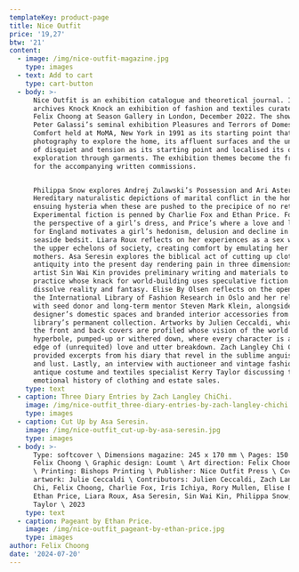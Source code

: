 ```yaml
---
templateKey: product-page
title: Nice Outfit
price: '19,27'
btw: '21'
content:
  - image: /img/nice-outfit-magazine.jpg
    type: images
  - text: Add to cart
    type: cart-button
  - body: >-
      Nice Outfit is an exhibition catalogue and theoretical journal. Issue 2
      archives Knock Knock an exhibition of fashion and textiles curated by
      Felix Choong at Season Gallery in London, December 2022. The show took
      Peter Galassi’s seminal exhibition Pleasures and Terrors of Domestic
      Comfort held at MoMA, New York in 1991 as its starting point that used
      photography to explore the home, its affluent surfaces and the undertones
      of disquiet and tension as its starting point and localised its own
      exploration through garments. The exhibition themes become the framework
      for the accompanying written commissions.


      Philippa Snow explores Andrej Zulawski’s Possession and Ari Aster’s
      Hereditary naturalistic depictions of marital conflict in the home and the
      ensuing hysteria when these are pushed to the precipice of no return.
      Experimental fiction is penned by Charlie Fox and Ethan Price. Fox’s from
      the perspective of a girl’s dress, and Price’s where a love and loathing
      for England motivates a girl’s hedonism, delusion and decline in her
      seaside bedsit. Liara Roux reflects on her experiences as a sex worker in
      the upper echelons of society, creating comfort by emulating her client’s
      mothers. Asa Seresin explores the biblical act of cutting up clothes from
      antiquity into the present day rendering pain in three dimensions. The
      artist Sin Wai Kin provides preliminary writing and materials to their art
      practice whose knack for world-building uses speculative fiction to
      dissolve reality and fantasy. Elise By Olsen reflects on the opening of
      the International Library of Fashion Research in Oslo and her relationship
      with seed donor and long-term mentor Steven Mark Klein, alongside scans of
      designer’s domestic spaces and branded interior accessories from the
      library’s permanent collection. Artworks by Julien Ceccaldi, which grace
      the front and back covers are profiled whose vision of the world is one of
      hyperbole, pumped-up or withered down, where every character is at the
      edge of (unrequited) love and utter breakdown. Zach Langley Chi Chi has
      provided excerpts from his diary that revel in the sublime anguish of love
      and lust. Lastly, an interview with auctioneer and vintage fashion, fine
      antique costume and textiles specialist Kerry Taylor discussing the
      emotional history of clothing and estate sales.
    type: text
  - caption: Three Diary Entries by Zach Langley ChiChi.
    image: /img/nice-outfit_three-diary-entries-by-zach-langley-chichi.jpg
    type: images
  - caption: Cut Up by Asa Seresin.
    image: /img/nice-outfit_cut-up-by-asa-seresin.jpg
    type: images
  - body: >-
      Type: softcover \ Dimensions magazine: 245 x 170 mm \ Pages: 150 \ Editor:
      Felix Choong \ Graphic design: Loumt \ Art direction: Felix Choong & Loumt
      \ Printing: Bishops Printing \ Publisher: Nice Outfit Press \ Cover
      artwork: Julie Ceccaldi \ Contributors: Julien Ceccaldi, Zach Langley Chi
      Chi, Felix Choong, Charlie Fox, Iris Ichiya, Rory Mullen, Elise By Olsen,
      Ethan Price, Liara Roux, Asa Seresin, Sin Wai Kin, Philippa Snow, Kerry
      Taylor \ 2023
    type: text
  - caption: Pageant by Ethan Price.
    image: /img/nice-outfit_pageant-by-ethan-price.jpg
    type: images
author: Felix Choong
date: '2024-07-20'
---
```


